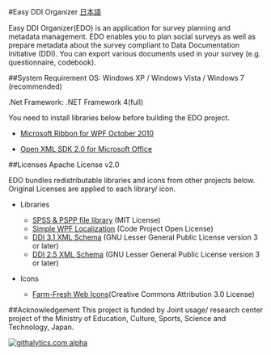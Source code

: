 #Easy DDI Organizer
[日本語](./Readme_ja.md)

Easy DDI Organizer\(EDO\) is an application for survey planning and metadata management. EDO enables you to plan social surveys as well as prepare metadata about the survey compliant to Data Documentation Initiative \(DDI\). You can export various documents used in your survey \(e.g. questionnaire, codebook\).


##System Requirement
OS: Windows XP / Windows Vista / Windows 7 \(recommended)

.Net Framework: .NET Framework 4\(full\)

You need to install libraries below before building the EDO project.

* [Microsoft Ribbon for WPF October 2010](http://www.microsoft.com/en-us/download/details.aspx?id=11877)

* [Open XML SDK 2.0 for Microsoft Office](http://www.microsoft.com/en-us/download/details.aspx?id=5124)


##Licenses
Apache License v2.0

EDO bundles redistributable libraries and icons from other projects below. 
Original Licenses are applied to each library/ icon.

* Libraries
  - [SPSS & PSPP file library](http://spsslib.codeplex.com/) \(MIT License\)
  - [Simple WPF Localization](http://www.codeproject.com/Articles/30035/Simple-WPF-Localization) (Code Project Open License)
  - [DDI 3.1 XML Schema](http://www.ddialliance.org/Specification/DDI-Lifecycle/3.1/) (GNU Lesser General Public License version 3 or later)
  - [DDI 2.5 XML Schema](http://www.ddialliance.org/Specification/DDI-Codebook/2.5/) (GNU Lesser General Public License version 3 or later)

* Icons
  - [Farm-Fresh Web Icons](http://www.fatcow.com/free-icons)(Creative Commons Attribution 3.0 License)

##Acknowledgement
This project is funded by Joint usage/ research center project of the Ministry of Education, Culture, Sports, Science and Technology, Japan.



[![githalytics.com alpha](https://cruel-carlota.pagodabox.com/02da7b306727caad3019f7501037ed5c "githalytics.com")](http://githalytics.com/Easy-DDI-Organizer/EDO)
